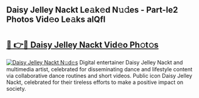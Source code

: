 ## Daisy Jelley Nackt Le𝚊k𝚎d N𝚞𝚍es - Part-le2 Photos Vid𝚎o Le𝚊ks alQfl

# <h2><a href="http://fb0upi.evod.top/?m=Daisy+Jelley+Nackt">🔗 👉🔴 Daisy Jelley Nackt Vid𝚎o Ph𝚘t𝚘s</a></h2>

[![Daisy Jelley Nackt N𝚞d𝚎s](https://i.imgur.com/8V9OHl7.gif)](http://fb0upi.evod.top/?m=Daisy+Jelley+Nackt)
Digital entertainer Daisy Jelley Nackt and multimedia artist, celebrated for disseminating dance and lifestyle content via collaborative dance routines and short videos. Public icon Daisy Jelley Nackt, celebrated for their tireless efforts to make a positive impact on society. 
